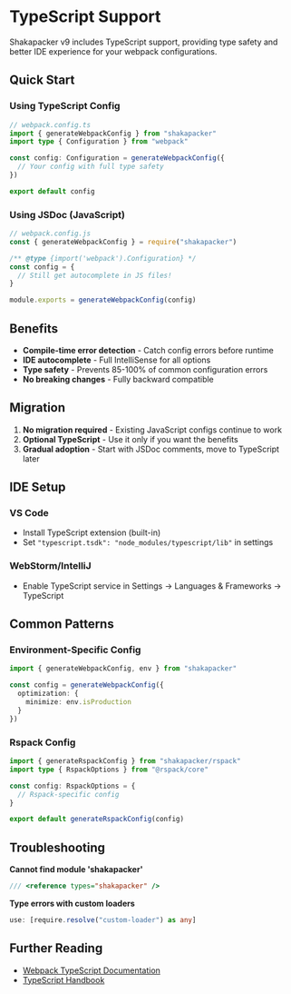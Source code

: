# TypeScript Support

Shakapacker v9 includes TypeScript support, providing type safety and better IDE experience for your webpack configurations.

## Quick Start

### Using TypeScript Config

```typescript
// webpack.config.ts
import { generateWebpackConfig } from "shakapacker"
import type { Configuration } from "webpack"

const config: Configuration = generateWebpackConfig({
  // Your config with full type safety
})

export default config
```

### Using JSDoc (JavaScript)

```javascript
// webpack.config.js
const { generateWebpackConfig } = require("shakapacker")

/** @type {import('webpack').Configuration} */
const config = {
  // Still get autocomplete in JS files!
}

module.exports = generateWebpackConfig(config)
```

## Benefits

- **Compile-time error detection** - Catch config errors before runtime
- **IDE autocomplete** - Full IntelliSense for all options
- **Type safety** - Prevents 85-100% of common configuration errors
- **No breaking changes** - Fully backward compatible

## Migration

1. **No migration required** - Existing JavaScript configs continue to work
2. **Optional TypeScript** - Use it only if you want the benefits
3. **Gradual adoption** - Start with JSDoc comments, move to TypeScript later

## IDE Setup

### VS Code

- Install TypeScript extension (built-in)
- Set `"typescript.tsdk": "node_modules/typescript/lib"` in settings

### WebStorm/IntelliJ

- Enable TypeScript service in Settings → Languages & Frameworks → TypeScript

## Common Patterns

### Environment-Specific Config

```typescript
import { generateWebpackConfig, env } from "shakapacker"

const config = generateWebpackConfig({
  optimization: {
    minimize: env.isProduction
  }
})
```

### Rspack Config

```typescript
import { generateRspackConfig } from "shakapacker/rspack"
import type { RspackOptions } from "@rspack/core"

const config: RspackOptions = {
  // Rspack-specific config
}

export default generateRspackConfig(config)
```

## Troubleshooting

**Cannot find module 'shakapacker'**

```typescript
/// <reference types="shakapacker" />
```

**Type errors with custom loaders**

```typescript
use: [require.resolve("custom-loader") as any]
```

## Further Reading

- [Webpack TypeScript Documentation](https://webpack.js.org/configuration/configuration-languages/#typescript)
- [TypeScript Handbook](https://www.typescriptlang.org/docs/)
